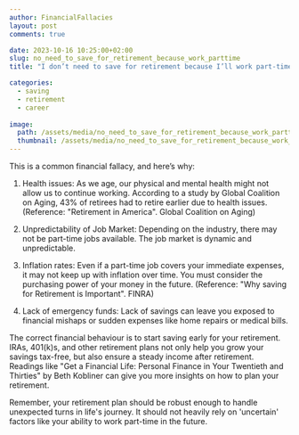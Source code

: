 ```yaml
---
author: FinancialFallacies
layout: post
comments: true

date: 2023-10-16 10:25:00+02:00  
slug: no_need_to_save_for_retirement_because_work_parttime
title: "I don’t need to save for retirement because I’ll work part-time."

categories:
  - saving
  - retirement
  - career
  
image:
  path: /assets/media/no_need_to_save_for_retirement_because_work_parttime.jpg
  thumbnail: /assets/media/no_need_to_save_for_retirement_because_work_parttime.jpg
---
```


This is a common financial fallacy, and here’s why: 

1. Health issues: As we age, our physical and mental health might not allow us to continue working. According to a study by Global Coalition on Aging, 43% of retirees had to retire earlier due to health issues. (Reference: "Retirement in America". Global Coalition on Aging)

2. Unpredictability of Job Market: Depending on the industry, there may not be part-time jobs available. The job market is dynamic and unpredictable. 

3. Inflation rates: Even if a part-time job covers your immediate expenses, it may not keep up with inflation over time. You must consider the purchasing power of your money in the future. (Reference: "Why saving for Retirement is Important". FINRA)

4. Lack of emergency funds: Lack of savings can leave you exposed to financial mishaps or sudden expenses like home repairs or medical bills.

The correct financial behaviour is to start saving early for your retirement. IRAs, 401(k)s, and other retirement plans not only help you grow your savings tax-free, but also ensure a steady income after retirement. Readings like "Get a Financial Life: Personal Finance in Your Twentieth and Thirties" by Beth Kobliner can give you more insights on how to plan your retirement.

Remember, your retirement plan should be robust enough to handle unexpected turns in life's journey. It should not heavily rely on 'uncertain' factors like your ability to work part-time in the future.
